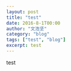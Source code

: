 ```yaml
---
layout: post
title: "test"
date: 2016-8-1T00:00
author: "文浩坚"
category: "blog"
tags: ["test", "blog"]
excerpt: test
---
```


test
